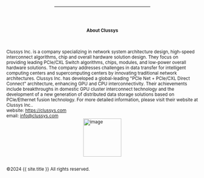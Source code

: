 

<div style="margin: 0; padding: 0;">
<br>
<br>
<br>
<small>
<hr style="width: 50%; margin-left: auto; margin-right: auto;">
<div style="display: flex; justify-content: center; align-items: center; height: 100px;">
    <h4>About Clussys</h4>
</div>
Clussys Inc. is a company specializing in network system architecture design, high-speed interconnect algorithms, chip and overall hardware solution design. They focus on providing leading PCIe/CXL Switch algorithms, chips, modules, and low-power overall hardware solutions. The company addresses challenges in data transfer for intelligent computing centers and supercomputing centers by innovating traditional network architectures. Clussys Inc. has developed a global-leading "PCIe Net + PCIe/CXL Direct Connect" architecture, enhancing GPU and CPU interconnectivity. Their achievements include breakthroughs in domestic GPU cluster interconnect technology and the development of a new generation of distributed data storage solutions based on PCIe/Ethernet fusion technology. For more detailed information, please visit their website at Clussys Inc..
<br>
website: <a href="https://clussys.com" > https://clussys.com </a>
<br>
email: <a href="info@clussys.com" > info@clussys.com </a>

<div style="display: flex; justify-content: center; align-items: center;">
    <img src="https://clussys.github.io/images/ClussysWechatLogo.png" alt="image" width="100" height="auto">
</div>

<div>
<br>
<p>&copy;2024 {{ site.title }} All rights reserved.</p>
</div>
</small>
</div>

